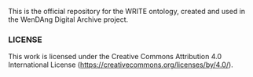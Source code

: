 This is the official repository for the WRITE ontology, created and used in the WenDAng Digital Archive project.

### LICENSE
This work is licensed under the Creative Commons Attribution 4.0 International License (https://creativecommons.org/licenses/by/4.0/).

